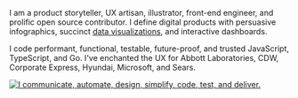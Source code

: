 I am a product storyteller, UX artisan, illustrator, front-end engineer, and prolific open source contributor. I define digital products with persuasive infographics, succinct [data visualizations](https://www.TheScottKrause.com/d3_datavis_skills.html), and interactive dashboards.

I code performant, functional, testable, future-proof, and trusted JavaScript, TypeScript, and Go. I've enchanted the UX for Abbott Laboratories, CDW, Corporate Express, Hyundai, Microsoft, and Sears.

<a href="https://theScottKrause.com/" align="center">
  <img src="https://thescottkrause.com/content/eres_2020_infgr_venn_1.webp" alt="I communicate, automate, design, simplify, code, test, and deliver.">
</a>
